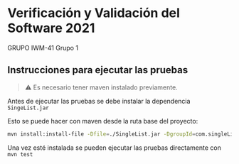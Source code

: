 # Verificación y Validación del Software 2021

GRUPO IWM-41 Grupo 1

## Instrucciones para ejecutar las pruebas

> ⚠️ Es necesario tener maven instalado previamente.

Antes de ejecutar las pruebas se debe instalar la dependencia `SingeList.jar`

Esto se puede hacer con maven desde la ruta base del proyecto:

```bash
mvn install:install-file -Dfile=./SingleList.jar -DgroupId=com.singleList -DartifactId=SingleList -Dversion=0.0.1-SNAPSHOT -Dpackaging=jar
```

Una vez esté instalada se pueden ejecutar las pruebas directamente con ``mvn test``


